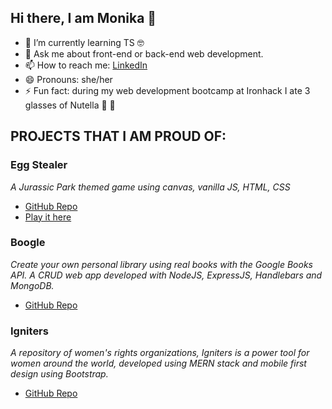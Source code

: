 ## Hi there, I am Monika 👋

- 🌱 I’m currently learning TS 🤓
- 💬 Ask me about front-end or back-end web development.
- 📫 How to reach me: [LinkedIn](https://www.linkedin.com/in/monika-geiger/)
- 😄 Pronouns: she/her
- ⚡ Fun fact: during my web development bootcamp at Ironhack I ate 3 glasses of Nutella 🤤 🙈

## PROJECTS THAT I AM PROUD OF:

### Egg Stealer
_A Jurassic Park themed game using canvas, vanilla JS, HTML, CSS_
  - [GitHub Repo](https://github.com/monikageiger/egg-stealer)  
  - [Play it here](https://monikageiger.github.io/egg-stealer/)

### Boogle
_Create your own personal library using real books with the Google Books API. A CRUD web app developed with NodeJS, ExpressJS, Handlebars and MongoDB._  
  - [GitHub Repo](https://github.com/monikageiger/boogle)  

### Igniters
_A repository of women's rights organizations, Igniters is a power tool for women around the world, developed using MERN stack and mobile first design using Bootstrap._  
  - [GitHub Repo](https://github.com/monikageiger/igniters)  
